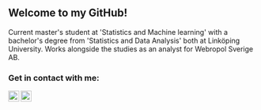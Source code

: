 ## Welcome to my GitHub!

Current master's student at 'Statistics and Machine learning' with a bachelor's degree from 'Statistics and Data Analysis' both at Linköping University. Works alongside the studies as an analyst for Webropol Sverige AB.

### Get in contact with me:

[<img align="left" alt="codeSTACKr | LinkedIn" width="22px" src="https://cdn.jsdelivr.net/npm/simple-icons@v3/icons/linkedin.svg" />][linkedin]

[linkedin]: https://www.linkedin.com/in/sidneyrydstrom/

[<img align="left" alt="codeSTACKr | gmail" width="22px" src="https://cdn.jsdelivr.net/npm/simple-icons@v3/icons/gmail.svg" />][gmail]

[gmail]: mailto:sidde94@gmail.com

<!--
# Languges and tools:
<img align="left" alt="SQL" width="26px" src="https://raw.githubusercontent.com/github/explore/80688e429a7d4ef2fca1e82350fe8e3517d3494d/topics/sql/sql.png" />

<img align="left" alt="SQL" width="26px" src="https://raw.githubusercontent.com/github/explore/80688e429a7d4ef2fca1e82350fe8e3517d3494d/topics/r/r.png" />
-->
